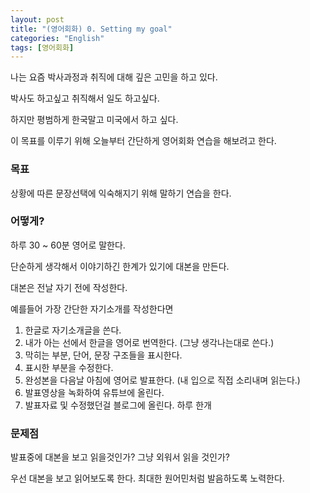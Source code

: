 ```yaml
---
layout: post
title: "(영어회화) 0. Setting my goal"
categories: "English"
tags: [영어회화]
---
```


나는 요즘 박사과정과 취직에 대해 깊은 고민을 하고 있다.

박사도 하고싶고 취직해서 일도 하고싶다.

하지만 평범하게 한국말고 미국에서 하고 싶다.

이 목표를 이루기 위해 오늘부터 간단하게 영어회화 연습을 해보려고 한다.

### 목표

상황에 따른 문장선택에 익숙해지기 위해 말하기 연습을 한다.

### 어떻게?

하루 30 ~ 60분 영어로 말한다.

단순하게 생각해서 이야기하긴 한계가 있기에 대본을 만든다.

대본은 전날 자기 전에 작성한다.

예를들어 가장 간단한 자기소개를 작성한다면

1. 한글로 자기소개글을 쓴다.
2. 내가 아는 선에서 한글을 영어로 번역한다. (그냥 생각나는대로 쓴다.)
3. 막히는 부분, 단어, 문장 구조들을 표시한다.
4. 표시한 부분을 수정한다.
5. 완성본을 다음날 아침에 영어로 발표한다. (내 입으로 직접 소리내며 읽는다.)
6. 발표영상을 녹화하여 유튜브에 올린다.
7. 발표자료 및 수정했던걸 블로그에 올린다. 하루 한개

### 문제점

발표중에 대본을 보고 읽을것인가? 그냥 외워서 읽을 것인가?

우선 대본을 보고 읽어보도록 한다. 최대한 원어민처럼 발음하도록 노력한다.
